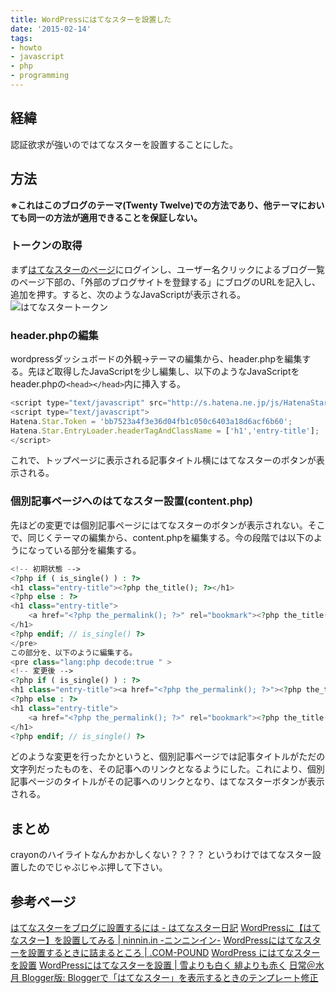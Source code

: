 ```yaml
---
title: WordPressにはてなスターを設置した
date: '2015-02-14'
tags:
- howto
- javascript
- php
- programming
---
```


## 経緯


認証欲求が強いのではてなスターを設置することにした。


## 方法

__※これはこのブログのテーマ(Twenty Twelve)での方法であり、他テーマにおいても同一の方法が適用できることを保証しない。__


### トークンの取得

まず[はてなスターのページ](http://s.hatena.ne.jp/)にログインし、ユーザー名クリックによるブログ一覧のページ下部の、「外部のブログサイトを登録する」にブログのURLを記入し、追加を押す。すると、次のようなJavaScriptが表示される。
![はてなスタートークン](2015/hatenastar-setup.png)

### header.phpの編集


wordpressダッシュボードの外観→テーマの編集から、header.phpを編集する。先ほど取得したJavaScriptを少し編集し、以下のようなJavaScriptをheader.phpの`<head></head>`内に挿入する。
```javascript
<script type="text/javascript" src="http://s.hatena.ne.jp/js/HatenaStar.js"></script>
<script type="text/javascript">
Hatena.Star.Token = 'bb7523a4f3e36d04fb1c050c6403a18d6acf6b60';
Hatena.Star.EntryLoader.headerTagAndClassName = ['h1','entry-title'];
</script>
```
これで、トップページに表示される記事タイトル横にはてなスターのボタンが表示される。


### 個別記事ページへのはてなスター設置(content.php)


先ほどの変更では個別記事ページにはてなスターのボタンが表示されない。そこで、同じくテーマの編集から、content.phpを編集する。今の段階では以下のようになっている部分を編集する。
 
```php
<!-- 初期状態 -->
<?php if ( is_single() ) : ?>
<h1 class="entry-title"><?php the_title(); ?></h1>
<?php else : ?>
<h1 class="entry-title">
    <a href="<?php the_permalink(); ?>" rel="bookmark"><?php the_title(); ?></a>
</h1>
<?php endif; // is_single() ?>
</pre>
この部分を、以下のように編集する。 
<pre class="lang:php decode:true " >
<!-- 変更後 -->
<?php if ( is_single() ) : ?>
<h1 class="entry-title"><a href="<?php the_permalink(); ?>"><?php the_title(); ?></a></h1>
<?php else : ?>
<h1 class="entry-title">
    <a href="<?php the_permalink(); ?>" rel="bookmark"><?php the_title(); ?></a>
</h1>
<?php endif; // is_single() ?>
```


どのような変更を行ったかというと、個別記事ページでは記事タイトルがただの文字列だったものを、その記事へのリンクとなるようにした。これにより、個別記事ページのタイトルがその記事へのリンクとなり、はてなスターボタンが表示される。


## まとめ


crayonのハイライトなんかおかしくない？？？？ というわけではてなスター設置したのでじゃぶじゃぶ押して下さい。


## 参考ページ

[はてなスターをブログに設置するには - はてなスター日記](http://d.hatena.ne.jp/hatenastar/20070707)
[WordPressに【はてなスター】を設置してみる | ninnin.in -ニンニンイン-](http://ninnin.in/web/wordpress-hatena-ster-setting/)
[WordPressにはてなスターを設置するときに詰まるところ | .COM-POUND](http://www.yasutomo57jp.com/2010/08/31/wordpress%E3%81%AB%E3%81%AF%E3%81%A6%E3%81%AA%E3%82%B9%E3%82%BF%E3%83%BC%E3%82%92%E8%A8%AD%E7%BD%AE%E3%81%99%E3%82%8B%E3%81%A8%E3%81%8D%E3%81%AB%E8%A9%B0%E3%81%BE%E3%82%8B%E3%81%A8%E3%81%93%E3%82%8D/)
[WordPress にはてなスターを設置](http://futuremix.org/2007/11/wordpress-hatena-star)
[WordPressにはてなスターを設置 | 雪よりも白く 緋よりも赤く](http://mirahouse.jp/murmur/?p=211)
[日常＠水月 Blogger版: Bloggerで「はてなスター」を表示するときのテンプレート修正](http://watermoon-blog.blogspot.jp/2012/03/blogger_30.html)
